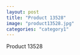 ```yaml
---
layout: post
title: "Product 13528"
image: "product13528.jpg"
categories: "category1"
---
```

Product 13528
